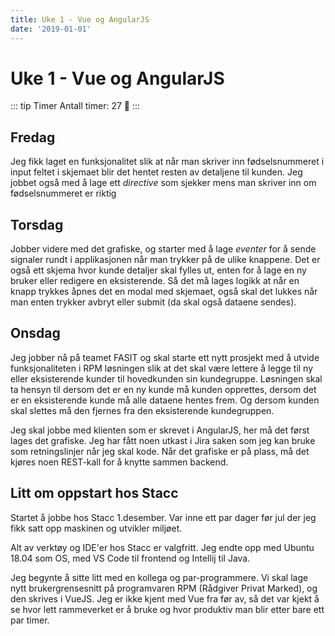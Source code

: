 ```yaml
---
title: Uke 1 - Vue og AngularJS
date: '2019-01-01'
---
```


# Uke 1 - Vue og AngularJS

::: tip Timer
Antall timer: 27 :tada:
:::

## Fredag

Jeg fikk laget en funksjonalitet slik at når man skriver inn fødselsnummeret i input feltet i skjemaet blir det hentet resten av detaljene til kunden. Jeg jobbet også med å lage ett _directive_ som sjekker mens man skriver inn om fødselsnummeret er riktig

## Torsdag

Jobber videre med det grafiske, og starter med å lage _eventer_ for å sende signaler rundt i applikasjonen når man trykker på de ulike knappene. Det er også ett skjema hvor kunde detaljer skal fylles ut, enten for å lage en ny bruker eller redigere en eksisterende. Så det må lages logikk at når en knapp trykkes åpnes det en modal med skjemaet, også skal det lukkes når man enten trykker avbryt eller submit (da skal også dataene sendes).

## Onsdag

Jeg jobber nå på teamet FASIT og skal starte ett nytt prosjekt med å utvide funksjonaliteten i RPM løsningen slik at det skal være lettere å legge til ny eller eksisterende kunder til hovedkunden sin kundegruppe. Løsningen skal ta hensyn til dersom det er en ny kunde må kunden opprettes, dersom det er en eksisterende kunde må alle dataene hentes frem. Og dersom kunden skal slettes må den fjernes fra den eksisterende kundegruppen.

Jeg skal jobbe med klienten som er skrevet i AngularJS, her må det først lages det grafiske. Jeg har fått noen utkast i Jira saken som jeg kan bruke som retningslinjer når jeg skal kode. Når det grafiske er på plass, må det kjøres noen REST-kall for å knytte sammen backend.

## Litt om oppstart hos Stacc

Startet å jobbe hos Stacc 1.desember. Var inne ett par dager før jul der jeg fikk satt opp maskinen og utvikler miljøet.

Alt av verktøy og IDE'er hos Stacc er valgfritt. Jeg endte opp med Ubuntu 18.04 som OS, med VS Code til frontend og Intellij til Java.

Jeg begynte å sitte litt med en kollega og par-programmere. Vi skal lage nytt brukergrensesnitt på programvaren RPM (Rådgiver Privat Marked), og den skrives i VueJS. Jeg er ikke kjent med Vue fra før av, så det var kjekt å se hvor lett rammeverket er å bruke og hvor produktiv man blir etter bare ett par timer.
